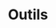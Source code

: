 ---
title: Outils
image: design-gouv-outils.jpg
description: De nombreux outils sont déjà disponibles, certains en cours de développement, d'autres à imaginer... Des outils pour améliorer l'accessibilité par le design. Tech, Méthode, Obligations légales, Tes...
subjects:
- accessibilite
types:
- outils
link: https://design.numerique.gouv.fr/outils/
---